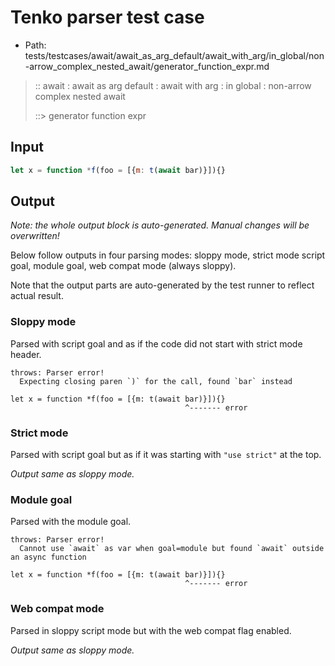 # Tenko parser test case

- Path: tests/testcases/await/await_as_arg_default/await_with_arg/in_global/non-arrow_complex_nested_await/generator_function_expr.md

> :: await : await as arg default : await with arg : in global : non-arrow complex nested await
>
> ::> generator function expr

## Input

`````js
let x = function *f(foo = [{m: t(await bar)}]){}
`````

## Output

_Note: the whole output block is auto-generated. Manual changes will be overwritten!_

Below follow outputs in four parsing modes: sloppy mode, strict mode script goal, module goal, web compat mode (always sloppy).

Note that the output parts are auto-generated by the test runner to reflect actual result.

### Sloppy mode

Parsed with script goal and as if the code did not start with strict mode header.

`````
throws: Parser error!
  Expecting closing paren `)` for the call, found `bar` instead

let x = function *f(foo = [{m: t(await bar)}]){}
                                       ^------- error
`````

### Strict mode

Parsed with script goal but as if it was starting with `"use strict"` at the top.

_Output same as sloppy mode._

### Module goal

Parsed with the module goal.

`````
throws: Parser error!
  Cannot use `await` as var when goal=module but found `await` outside an async function

let x = function *f(foo = [{m: t(await bar)}]){}
                                       ^------- error
`````


### Web compat mode

Parsed in sloppy script mode but with the web compat flag enabled.

_Output same as sloppy mode._
